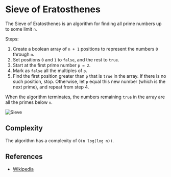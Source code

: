 # Sieve of Eratosthenes

The Sieve of Eratosthenes is an algorithm for finding all prime numbers up to some limit `n`.

Steps: 

1. Create a boolean array of `n + 1` positions to represent the numbers `0` through `n`.
2. Set positions `0` and `1` to `false`, and the rest to `true`.
3. Start at the first prime number `p = 2`.
4. Mark as `false` all the multiples of `p`.
5. Find the first position greater than `p` that is `true` in the array. If there is no such position, stop. Otherwise, let `p` equal this new number (which is the next prime), and repeat from step 4.

When the algorithm terminates, the numbers remaining `true` in the array are all the primes below `n`.

![Sieve](https://upload.wikimedia.org/wikipedia/commons/b/b9/Sieve_of_Eratosthenes_animation.gif)

## Complexity

The algorithm has a complexity of `O(n log(log n))`.

## References

- [Wikipedia](https://en.wikipedia.org/wiki/Sieve_of_Eratosthenes)